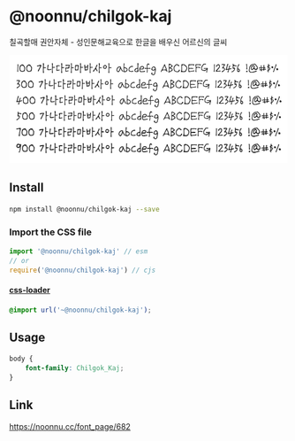 # @noonnu/chilgok-kaj

칠곡할매 권안자체 - 성인문해교육으로 한글을 배우신 어르신의 글씨

![example](./example.png)

## Install

```bash
npm install @noonnu/chilgok-kaj --save
```

### Import the CSS file

```js
import '@noonnu/chilgok-kaj' // esm
// or
require('@noonnu/chilgok-kaj') // cjs
```

#### [css-loader](https://github.com/webpack-contrib/css-loader)

```css
@import url('~@noonnu/chilgok-kaj');
```

## Usage

```css
body {
    font-family: Chilgok_Kaj;
}
```

## Link

https://noonnu.cc/font_page/682
